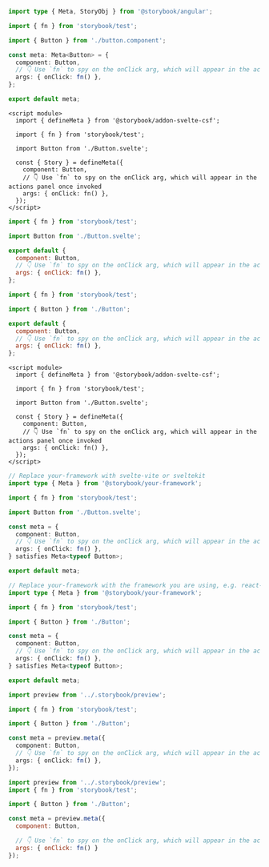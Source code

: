 ```ts filename="Button.stories.ts" renderer="angular" language="ts"
import type { Meta, StoryObj } from '@storybook/angular';

import { fn } from 'storybook/test';

import { Button } from './button.component';

const meta: Meta<Button> = {
  component: Button,
  // 👇 Use `fn` to spy on the onClick arg, which will appear in the actions panel once invoked
  args: { onClick: fn() },
};

export default meta;
```

```svelte filename="Button.stories.svelte" renderer="svelte" language="js" tabTitle="Svelte CSF"
<script module>
  import { defineMeta } from '@storybook/addon-svelte-csf';

  import { fn } from 'storybook/test';

  import Button from './Button.svelte';

  const { Story } = defineMeta({
    component: Button,
    // 👇 Use `fn` to spy on the onClick arg, which will appear in the actions panel once invoked
    args: { onClick: fn() },
  });
</script>
```

```js filename="Button.stories.js" renderer="svelte" language="js" tabTitle="CSF"
import { fn } from 'storybook/test';

import Button from './Button.svelte';

export default {
  component: Button,
  // 👇 Use `fn` to spy on the onClick arg, which will appear in the actions panel once invoked
  args: { onClick: fn() },
};
```

```js filename="Button.stories.js|jsx" renderer="common" language="js" tabTitle="CSF 3"
import { fn } from 'storybook/test';

import { Button } from './Button';

export default {
  component: Button,
  // 👇 Use `fn` to spy on the onClick arg, which will appear in the actions panel once invoked
  args: { onClick: fn() },
};
```

```svelte filename="Button.stories.svelte" renderer="svelte" language="ts" tabTitle="Svelte CSF"
<script module>
  import { defineMeta } from '@storybook/addon-svelte-csf';

  import { fn } from 'storybook/test';

  import Button from './Button.svelte';

  const { Story } = defineMeta({
    component: Button,
    // 👇 Use `fn` to spy on the onClick arg, which will appear in the actions panel once invoked
    args: { onClick: fn() },
  });
</script>
```

```ts filename="Button.stories.ts" renderer="svelte" language="ts" tabTitle="CSF"
// Replace your-framework with svelte-vite or sveltekit
import type { Meta } from '@storybook/your-framework';

import { fn } from 'storybook/test';

import Button from './Button.svelte';

const meta = {
  component: Button,
  // 👇 Use `fn` to spy on the onClick arg, which will appear in the actions panel once invoked
  args: { onClick: fn() },
} satisfies Meta<typeof Button>;

export default meta;
```

```ts filename="Button.stories.ts|tsx" renderer="common" language="ts" tabTitle="CSF 3"
// Replace your-framework with the framework you are using, e.g. react-vite, nextjs, vue3-vite, etc.
import type { Meta } from '@storybook/your-framework';

import { fn } from 'storybook/test';

import { Button } from './Button';

const meta = {
  component: Button,
  // 👇 Use `fn` to spy on the onClick arg, which will appear in the actions panel once invoked
  args: { onClick: fn() },
} satisfies Meta<typeof Button>;

export default meta;
```

```ts filename="Button.stories.ts|tsx" renderer="react" language="ts" tabTitle="CSF Next 🧪"
import preview from '../.storybook/preview';

import { fn } from 'storybook/test';

import { Button } from './Button';

const meta = preview.meta({
  component: Button,
  // 👇 Use `fn` to spy on the onClick arg, which will appear in the actions panel once invoked
  args: { onClick: fn() },
});
```

<!-- JS snippets still needed while providing both CSF 3 & Next -->

```js filename="Button.stories.js|jsx" renderer="react" language="js" tabTitle="CSF Next 🧪"
import preview from '../.storybook/preview';
import { fn } from 'storybook/test';

import { Button } from './Button';

const meta = preview.meta({
  component: Button,

  // 👇 Use `fn` to spy on the onClick arg, which will appear in the actions panel once invoked
  args: { onClick: fn() }
});
```
